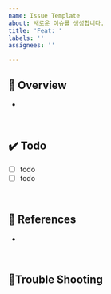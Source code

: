 ```yaml
---
name: Issue Template
about: 새로운 이슈를 생성합니다.
title: 'Feat: '
labels: ''
assignees: ''

---
```


##  📌 Overview
- 

<br />

## ✔️ Todo
- [ ] todo
- [ ] todo

<br />

## 🔗 References
- []()

<br />

## 🧯Trouble Shooting
<!-- 없을시 삭제 -->
